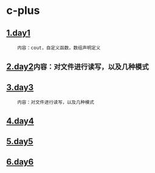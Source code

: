 # c-plus

## [1.day1](./learning/day1)
```
	内容：cout，自定义函数，数组声明定义
```

## [2.day2](./learning/day2)```内容：对文件进行读写，以及几种模式```


## [3.day3](./learning/day3)
```
	内容：对文件进行读写，以及几种模式
```

## [4.day4](./learning/day4)

## [5.day5](./learning/day5)

## [6.day6](./learning/day6)
